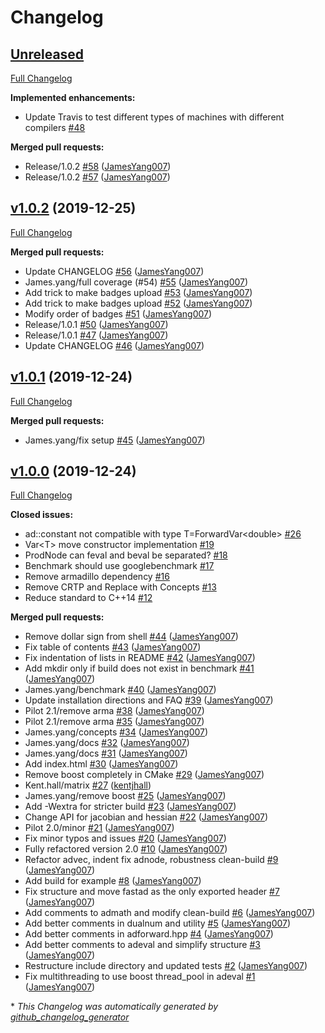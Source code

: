 # Changelog

## [Unreleased](https://github.com/JamesYang007/FastAD/tree/HEAD)

[Full Changelog](https://github.com/JamesYang007/FastAD/compare/v1.0.2...HEAD)

**Implemented enhancements:**

- Update Travis to test different types of machines with different compilers [\#48](https://github.com/JamesYang007/FastAD/issues/48)

**Merged pull requests:**

- Release/1.0.2 [\#58](https://github.com/JamesYang007/FastAD/pull/58) ([JamesYang007](https://github.com/JamesYang007))
- Release/1.0.2 [\#57](https://github.com/JamesYang007/FastAD/pull/57) ([JamesYang007](https://github.com/JamesYang007))

## [v1.0.2](https://github.com/JamesYang007/FastAD/tree/v1.0.2) (2019-12-25)

[Full Changelog](https://github.com/JamesYang007/FastAD/compare/v1.0.1...v1.0.2)

**Merged pull requests:**

- Update CHANGELOG [\#56](https://github.com/JamesYang007/FastAD/pull/56) ([JamesYang007](https://github.com/JamesYang007))
- James.yang/full coverage \(\#54\) [\#55](https://github.com/JamesYang007/FastAD/pull/55) ([JamesYang007](https://github.com/JamesYang007))
- Add trick to make badges upload [\#53](https://github.com/JamesYang007/FastAD/pull/53) ([JamesYang007](https://github.com/JamesYang007))
- Add trick to make badges upload [\#52](https://github.com/JamesYang007/FastAD/pull/52) ([JamesYang007](https://github.com/JamesYang007))
- Modify order of badges [\#51](https://github.com/JamesYang007/FastAD/pull/51) ([JamesYang007](https://github.com/JamesYang007))
- Release/1.0.1 [\#50](https://github.com/JamesYang007/FastAD/pull/50) ([JamesYang007](https://github.com/JamesYang007))
- Release/1.0.1 [\#47](https://github.com/JamesYang007/FastAD/pull/47) ([JamesYang007](https://github.com/JamesYang007))
- Update CHANGELOG [\#46](https://github.com/JamesYang007/FastAD/pull/46) ([JamesYang007](https://github.com/JamesYang007))

## [v1.0.1](https://github.com/JamesYang007/FastAD/tree/v1.0.1) (2019-12-24)

[Full Changelog](https://github.com/JamesYang007/FastAD/compare/v1.0.0...v1.0.1)

**Merged pull requests:**

- James.yang/fix setup [\#45](https://github.com/JamesYang007/FastAD/pull/45) ([JamesYang007](https://github.com/JamesYang007))

## [v1.0.0](https://github.com/JamesYang007/FastAD/tree/v1.0.0) (2019-12-24)

[Full Changelog](https://github.com/JamesYang007/FastAD/compare/9a33ff57b96985752aff80b24e554d1de5fdcb1f...v1.0.0)

**Closed issues:**

- ad::constant not compatible with type T=ForwardVar\<double\> [\#26](https://github.com/JamesYang007/FastAD/issues/26)
- Var\<T\> move constructor implementation [\#19](https://github.com/JamesYang007/FastAD/issues/19)
- ProdNode can feval and beval be separated? [\#18](https://github.com/JamesYang007/FastAD/issues/18)
- Benchmark should use googlebenchmark [\#17](https://github.com/JamesYang007/FastAD/issues/17)
- Remove armadillo dependency [\#16](https://github.com/JamesYang007/FastAD/issues/16)
- Remove CRTP and Replace with Concepts [\#13](https://github.com/JamesYang007/FastAD/issues/13)
- Reduce standard to C++14 [\#12](https://github.com/JamesYang007/FastAD/issues/12)

**Merged pull requests:**

- Remove dollar sign from shell [\#44](https://github.com/JamesYang007/FastAD/pull/44) ([JamesYang007](https://github.com/JamesYang007))
- Fix table of contents [\#43](https://github.com/JamesYang007/FastAD/pull/43) ([JamesYang007](https://github.com/JamesYang007))
- Fix indentation of lists in README [\#42](https://github.com/JamesYang007/FastAD/pull/42) ([JamesYang007](https://github.com/JamesYang007))
- Add mkdir only if build does not exist in benchmark [\#41](https://github.com/JamesYang007/FastAD/pull/41) ([JamesYang007](https://github.com/JamesYang007))
- James.yang/benchmark [\#40](https://github.com/JamesYang007/FastAD/pull/40) ([JamesYang007](https://github.com/JamesYang007))
- Update installation directions and FAQ [\#39](https://github.com/JamesYang007/FastAD/pull/39) ([JamesYang007](https://github.com/JamesYang007))
- Pilot 2.1/remove arma [\#38](https://github.com/JamesYang007/FastAD/pull/38) ([JamesYang007](https://github.com/JamesYang007))
- Pilot 2.1/remove arma [\#35](https://github.com/JamesYang007/FastAD/pull/35) ([JamesYang007](https://github.com/JamesYang007))
- James.yang/concepts [\#34](https://github.com/JamesYang007/FastAD/pull/34) ([JamesYang007](https://github.com/JamesYang007))
- James.yang/docs [\#32](https://github.com/JamesYang007/FastAD/pull/32) ([JamesYang007](https://github.com/JamesYang007))
- James.yang/docs [\#31](https://github.com/JamesYang007/FastAD/pull/31) ([JamesYang007](https://github.com/JamesYang007))
- Add index.html [\#30](https://github.com/JamesYang007/FastAD/pull/30) ([JamesYang007](https://github.com/JamesYang007))
- Remove boost completely in CMake [\#29](https://github.com/JamesYang007/FastAD/pull/29) ([JamesYang007](https://github.com/JamesYang007))
- Kent.hall/matrix [\#27](https://github.com/JamesYang007/FastAD/pull/27) ([kentjhall](https://github.com/kentjhall))
- James.yang/remove boost [\#25](https://github.com/JamesYang007/FastAD/pull/25) ([JamesYang007](https://github.com/JamesYang007))
- Add -Wextra for stricter build [\#23](https://github.com/JamesYang007/FastAD/pull/23) ([JamesYang007](https://github.com/JamesYang007))
- Change API for jacobian and hessian [\#22](https://github.com/JamesYang007/FastAD/pull/22) ([JamesYang007](https://github.com/JamesYang007))
- Pilot 2.0/minor [\#21](https://github.com/JamesYang007/FastAD/pull/21) ([JamesYang007](https://github.com/JamesYang007))
- Fix minor typos and issues [\#20](https://github.com/JamesYang007/FastAD/pull/20) ([JamesYang007](https://github.com/JamesYang007))
- Fully refactored version 2.0 [\#10](https://github.com/JamesYang007/FastAD/pull/10) ([JamesYang007](https://github.com/JamesYang007))
- Refactor advec, indent fix adnode, robustness clean-build [\#9](https://github.com/JamesYang007/FastAD/pull/9) ([JamesYang007](https://github.com/JamesYang007))
- Add build for example [\#8](https://github.com/JamesYang007/FastAD/pull/8) ([JamesYang007](https://github.com/JamesYang007))
- Fix structure and move fastad as the only exported header [\#7](https://github.com/JamesYang007/FastAD/pull/7) ([JamesYang007](https://github.com/JamesYang007))
- Add comments to admath and modify clean-build [\#6](https://github.com/JamesYang007/FastAD/pull/6) ([JamesYang007](https://github.com/JamesYang007))
- Add better comments in dualnum and utility [\#5](https://github.com/JamesYang007/FastAD/pull/5) ([JamesYang007](https://github.com/JamesYang007))
- Add better comments in adforward.hpp [\#4](https://github.com/JamesYang007/FastAD/pull/4) ([JamesYang007](https://github.com/JamesYang007))
- Add better comments to adeval and simplify structure [\#3](https://github.com/JamesYang007/FastAD/pull/3) ([JamesYang007](https://github.com/JamesYang007))
- Restructure include directory and updated tests [\#2](https://github.com/JamesYang007/FastAD/pull/2) ([JamesYang007](https://github.com/JamesYang007))
- Fix multithreading to use boost thread\_pool in adeval [\#1](https://github.com/JamesYang007/FastAD/pull/1) ([JamesYang007](https://github.com/JamesYang007))



\* *This Changelog was automatically generated by [github_changelog_generator](https://github.com/github-changelog-generator/github-changelog-generator)*
